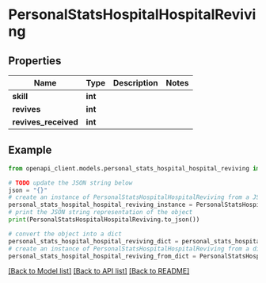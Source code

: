 # PersonalStatsHospitalHospitalReviving


## Properties

Name | Type | Description | Notes
------------ | ------------- | ------------- | -------------
**skill** | **int** |  | 
**revives** | **int** |  | 
**revives_received** | **int** |  | 

## Example

```python
from openapi_client.models.personal_stats_hospital_hospital_reviving import PersonalStatsHospitalHospitalReviving

# TODO update the JSON string below
json = "{}"
# create an instance of PersonalStatsHospitalHospitalReviving from a JSON string
personal_stats_hospital_hospital_reviving_instance = PersonalStatsHospitalHospitalReviving.from_json(json)
# print the JSON string representation of the object
print(PersonalStatsHospitalHospitalReviving.to_json())

# convert the object into a dict
personal_stats_hospital_hospital_reviving_dict = personal_stats_hospital_hospital_reviving_instance.to_dict()
# create an instance of PersonalStatsHospitalHospitalReviving from a dict
personal_stats_hospital_hospital_reviving_from_dict = PersonalStatsHospitalHospitalReviving.from_dict(personal_stats_hospital_hospital_reviving_dict)
```
[[Back to Model list]](../README.md#documentation-for-models) [[Back to API list]](../README.md#documentation-for-api-endpoints) [[Back to README]](../README.md)


